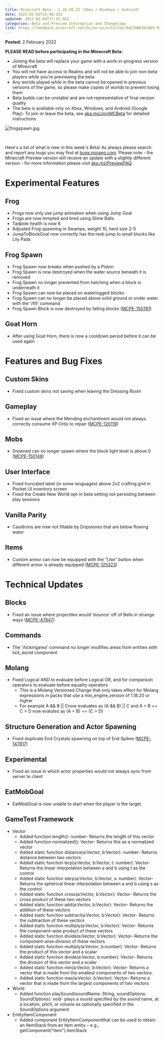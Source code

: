 ```yaml
---
title: Minecraft Beta - 1.18.20.23 (Xbox / Windows / Android)
date: 2022-02-02T14:48:33Z
updated: 2022-02-04T17:45:56Z
categories: Beta and Preview Information and Changelogs
link: https://feedback.minecraft.net/hc/en-us/articles/4423906361869-Minecraft-Beta-1-18-20-23-Xbox-Windows-Android-
---
```


**Posted:** 2 February 2022

**PLEASE READ before participating in the Minecraft Beta:**

- Joining the beta will replace your game with a work-in-progress version of Minecraft
- You will not have access to Realms and will not be able to join non-beta players while you're previewing the beta
- Any worlds played while in the beta cannot be opened in previous versions of the game, so please make copies of worlds to prevent losing them
- Beta builds can be unstable and are not representative of final version quality
- The beta is available only on Xbox, Windows, and Android (Google Play). To join or leave the beta, see [aka.ms/JoinMCBeta](https://aka.ms/JoinMCBeta) for detailed instructions

![frogspawn.jpg](https://feedback.minecraft.net/hc/article_attachments/4423906675981/frogspawn.jpg)

 

Here's a list of what is new in this week's Beta! As always please search and report any bugs you may find at [bugs.mojang.com](http://bugs.mojang.com/). Please note - the Minecraft Preview version will receive an update with a slightly different version - for more information please visit [aka.ms/PreviewFAQ](http://aka.ms/PreviewFAQ).

# **Experimental Features**

## **Frog**

- Frogs now only use jump animation when using Jump Goal
- Frogs are now tempted and bred using Slime Balls
- Tadpole health is now 6
- Adjusted Frog spawning in Swamps, weight 10, herd size 2-5
- JumpToBlockGoal now correctly has the mob jump to small blocks like Lily Pads

## **Frog Spawn**

- Frog Spawn now breaks when pushed by a Piston
- Frog Spawn is now destroyed when the water source beneath it is removed
- Frog Spawn no longer prevented from hatching when a block is underneath it
- Frog Spawn can now be placed on waterlogged blocks
- Frog Spawn can no longer be placed above solid ground or under water with the '/fill' command
- Frog Spawn Block is now destroyed by falling blocks ([MCPE-150781](https://bugs.mojang.com/browse/MCPE-150781))

## **Goat Horn**

- After using Goat Horn, there is now a cooldown period before it can be used again

# **Features and Bug Fixes**

## **Custom Skins**

- Fixed custom skins not saving when leaving the Dressing Room

## **Gameplay**

- Fixed an issue where the Mending enchantment would not always correctly consume XP Orbs to repair ([MCPE-120119](https://bugs.mojang.com/browse/MCPE-120119))

## **Mobs**

- Drowned can no longer spawn where the block light level is above 0 ([MCPE-150148](https://bugs.mojang.com/browse/MCPE-150148)) 

## **User Interface**

- Fixed truncated label (in some languages) above 2x2 crafting grid in Pocket UI inventory screen
- Fixed the Create New World opt-in beta setting not persisting between play sessions

## **Vanilla Parity**

- Cauldrons are now not fillable by Dripstones that are below flowing water

## **Items**

- Custom armor can now be equipped with the "Use" button when different armor is already equipped ([MCPE-125323](https://bugs.mojang.com/browse/MCPE-125323))

# **Technical Updates**

## **Blocks**

- Fixed an issue where projectiles would 'bounce' off of Bells in strange ways ([MCPE-47847](https://bugs.mojang.com/browse/MCPE-47847))

## **Commands**

- The '/tickingarea' command no longer modifies areas from entities with *tick_world* component

## **Molang**

- Fixed Logical AND to evaluate before Logical OR, and for comparison operators to evaluate before equality operators
  - This is a Molang Versioned Change that only takes effect for Molang expressions in packs that use a min_engine_version of 1.18.20 or higher
  - For example A && B \|\| Cnow evaluates as (A && B) \|\| C and A \< B == C \> D now evalutes as (A \< B) == (C \> D)

## **Structure Generation and Actor Spawning**

- Fixed duplicate End Crystals spawning on top of End Spikes ([MCPE-147817](https://bugs.mojang.com/browse/MCPE-147817))

## **Experimental**

- Fixed an issue in which actor properties would not always sync from server to client

## **EatMobGoal**

- EatMobGoal is now unable to start when the player is the target

## **GameTest Framework**

- Vector
  - Added function length(): number- Returns the length of this vector
  - Added function normalized(): Vector- Returns this as a normalized vector
  - Added static function distance(a:Vector, b:Vector): number- Returns distance between two vectors
  - Added static function lerp(a:Vector, b:Vector, t: number): Vector- Returns the linear interpolation between a and b using t as the control
  - Added static function slerp(a:Vector, b:Vector, s: number): Vector- Returns the spherical linear interpolation between a and b using s as the control
  - Added static function cross(a:Vector, b:Vector): Vector- Returns the cross product of these two vectors
  - Added static function add(a:Vector, b:Vector): Vector- Returns the addition of these vectors
  - Added static function subtract(a:Vector, b:Vector): Vector- Returns the subtraction of these vectors
  - Added static function multiply(a:Vector, b:Vector): Vector- Returns the component-wise product of these vectors
  - Added static function divide(a:Vector, b:Vector): Vector- Returns the component-wise division of these vectors
  - Added static function multiply(a:Vector, b:number): Vector- Returns the product of this vector and a scalar
  - Added static function divide(a:Vector, b:number): Vector- Returns the division of this vector and a scalar
  - Added static function min(a:Vector, b:Vector): Vector- Returns a vector that is made from the smallest components of two vectors.
  - Added static function max(a:Vector, b:Vector): Vector- Returns a vector that is made from the largest components of two vectors
- World
  - Added function playSound(soundName: String, soundOptions: SoundOptions): void- plays a sound specified by the sound name, at a location, pitch, or volume as optionally specified in the SoundOptions argument
- EntityItemComponent
  - Added component EntityItemComponentthat can be used to obtain an ItemStack from an item entity – e.g., getComponent(“item”).itemStack
